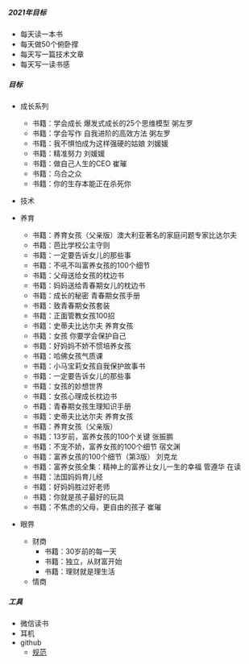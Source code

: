 ##### 2021年目标
- 每天读一本书
- 每天做50个俯卧撑
- 每天写一篇技术文章
- 每天写一读书感


##### 目标
- 成长系列
  - 书籍：学会成长 爆发式成长的25个思维模型 粥左罗
  - 书籍：学会写作 自我进阶的高效方法 粥左罗
  - 书籍：我不惧怕成为这样强硬的姑娘 刘媛媛
  - 书籍：精准努力 刘媛媛
  - 书籍：做自己人生的CEO 崔璀
  - 书籍：乌合之众
  - 书籍：你的生存本能正在杀死你
- 技术

- 养育
  - 书籍：养育女孩（父亲版）澳大利亚著名的家庭问题专家比达尔夫
  - 书籍：芭比学校公主守则
  - 书籍：一定要告诉女儿的那些事
  - 书籍：不吼不叫富养女孩的100个细节
  - 书籍：父母送给女孩的枕边书
  - 书籍：妈妈送给青春期女儿的枕边书
  - 书籍：成长的秘密 青春期女孩手册
  - 书籍：致青春期女孩套装
  - 书籍：正面管教女孩100招
  - 书籍：史蒂夫比达尔夫 养育女孩
  - 书籍：女孩 你要学会保护自己
  - 书籍：好妈妈不娇不惯培养女孩
  - 书籍：哈佛女孩气质课
  - 书籍：小马宝莉女孩自我保护故事书
  - 书籍：一定要告诉女儿的那些事
  - 书籍：女孩的妙想世界
  - 书籍：女孩心理成长枕边书
  - 书籍：青春期女孩生理知识手册
  - 书籍：史蒂夫比达尔夫 养育女孩
  - 书籍：养育女孩（父亲版）
  - 书籍：13岁前，富养女孩的100个关键 张振鹏
  - 书籍：不宠不娇，富养女孩的100个细节 宿文渊
  - 书籍：富养女孩的100个细节（第3版） 刘克龙
  - 书籍：富养女孩全集：精神上的富养让女儿一生的幸福 管遵华 在读
  - 书籍：法国妈妈育儿经
  - 书籍：好妈妈胜过好老师
  - 书籍：你就是孩子最好的玩具
  - 书籍：不焦虑的父母，更自由的孩子 崔璀
- 眼界
  - 财商
    - 书籍：30岁前的每一天
    - 书籍：独立，从财富开始
    - 书籍：理财就是理生活
  - 情商

##### 工具
- 微信读书
- 耳机
- github
  - [规范](https://github.com/ruanyf/document-style-guide)

